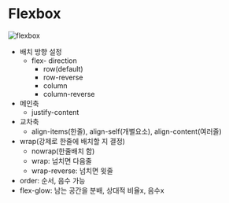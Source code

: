 # Flexbox

![flexbox](Flexbox.assets/flexbox.JPG)

- 배치 방향 설정
  - flex- direction
    - row(default)
    - row-reverse
    - column
    - column-reverse
- 메인축
  - justify-content
- 교차축
  - align-items(한줄), align-self(개별요소), align-content(여러줄)
- wrap(강제로 한줄에 배치할 지 결정)
  - nowrap(한줄배치 함)
  - wrap: 넘치면 다음줄
  - wrap-reverse: 넘치면 윗줄
- order: 순서, 음수 가능
- flex-glow: 남는 공간을 분배, 상대적 비율x, 음수x

